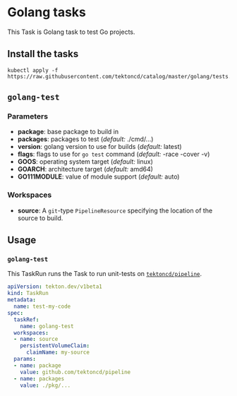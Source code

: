 # Golang tasks

This Task is Golang task to test Go projects.

## Install the tasks

```
kubectl apply -f https://raw.githubusercontent.com/tektoncd/catalog/master/golang/tests.yaml
```


## `golang-test`

### Parameters

* **package**: base package to build in
* **packages**: packages to test (_default:_ ./cmd/...)
* **version**: golang version to use for builds (_default:_ latest)
* **flags**: flags to use for `go test` command (_default:_ -race -cover -v)
* **GOOS**: operating system target (_default:_ linux)
* **GOARCH**: architecture target (_default:_ amd64)
* **GO111MODULE**: value of module support (_default:_ auto)

### Workspaces

* **source**: A `git`-type `PipelineResource` specifying the location of the
  source to build.

## Usage


### `golang-test`

This TaskRun runs the Task to run unit-tests on
[`tektoncd/pipeline`](https://github.com/tektoncd/pipeline).

```yaml
apiVersion: tekton.dev/v1beta1
kind: TaskRun
metadata:
  name: test-my-code
spec:
  taskRef:
    name: golang-test
  workspaces:
  - name: source
    persistentVolumeClaim:
      claimName: my-source
  params:
  - name: package
    value: github.com/tektoncd/pipeline
  - name: packages
    value: ./pkg/...
```

